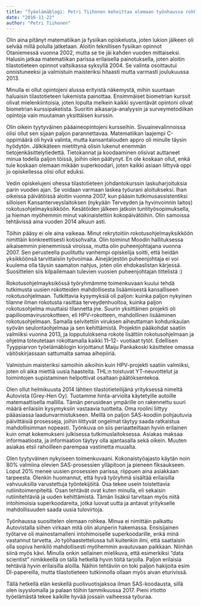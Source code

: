 ```yaml
---
title: "Työelämäblogi: Petri Tiihonen kehoittaa olemaan työnhaussa rohkea"
date: "2016-11-22"
author: "Petri Tiihonen"
---
```


Olin aina pitänyt matematiikan ja fysiikan opiskelusta, joten lukion jälkeen oli selvää millä polulla jatketaan. Aloitin teknillisen fysiikan opinnot Otaniemessä vuonna 2002, mutta se tie jäi kahden vuoden mittaiseksi. Halusin jatkaa matematiikan parissa erilaisella painotuksella, joten aloitin tilastotieteen opinnot valtsikassa syksyllä 2004. Se valinta osoittautui onnistuneeksi ja valmistuin maisteriksi hitaasti mutta varmasti joulukuussa 2013.

Minulla ei ollut opintojeni alussa erityistä näkemystä, mihin suuntaan haluaisin tilastotieteen lukemista painottaa. Ensimmäiset biometrian kurssit olivat mielenkiintoisia, joten lopulta melkein kaikki syventävät opintoni olivat biometrian kurssipaketista. Suoritin aikasarja-analyysin ja surveymetodiikan opintoja vain muutaman yksittäisen kurssin.

Olin oikein tyytyväinen pääaineopintojeni kursseihin. Sivuainevalinnoissa olisi ollut sen sijaan paljon parannettavaa. Matematiikan laajempi C-oppimäärä oli hyvä valinta, mutta kansantalouden appro oli minulle täysin hyödytön. Jälkikäteen mietittynä olisin lukenut enemmän tietojenkäsittelytiedettä. Tietokannat ja koodaaminen olisivat auttaneet minua todella paljon töissä, joihin olen päätynyt. En ole koskaan ollut, enkä tule koskaan olemaan mikään superkoodari, joten kaikki asiaan liittyvä oppi jo opiskellessa olisi ollut eduksi.

Vedin opiskelujeni ohessa tilastotieteen johdantokurssin laskuharjoituksia parin vuoden ajan. Se voidaan varmaan laskea työurani aloitukseksi. Ihan oikeissa päivätöissä aloitin vuonna 2007, kun pääsin tutkimusassistentiksi silloisen Kansanterveyslaitoksen (nykyään Terveyden ja hyvinvoinnin laitos) rokotusohjelmayksikköön. Kesätöiden jälkeen jatkoin tuntityösopimuksella, ja hieman myöhemmin minut vakinaistettiin kokopäivätöihin. Olin samoissa tehtävissä aina vuoden 2014 alkuun asti.

Töihin pääsy ei ole aina vaikeaa. Minut rekrytoitiin rokotusohjelmayksikköön nimittäin konkreettisesti kotisohvalta. Olin toiminut Moodin hallituksessa aikaisemmin pienemmissä viroissa, mutta olin puheenjohtajana vuonna 2007. Sen perusteella puolituttu vanhempi opiskelija soitti, että heidän yksikköönsä tarvittaisiin työvoimaa. Ainejärjestön puheenjohtaja ei voi kuulema olla täysin saamaton nahjus, joten olin ehdokaslistan kärjessä. Suosittelen siis kilpailemaan tulevien vuosien puheenjohtajan tittelistä :)

Rokotusohjelmayksikössä työryhmämme toimenkuvaan kuului tehdä tutkimusta uusien rokotteiden mahdollisesta lisäämisestä kansalliseen rokotusohjelmaan. Tutkittavia kysymyksiä oli paljon: kuinka paljon nykyinen tilanne ilman rokotusta rasittaa terveydenhuoltoa, kuinka paljon rokotusohjelma muuttaisi tilannetta jne. Suurin yksittäinen projekti oli papilloomavirusrokotteen, eli HPV-rokotteen, mahdollinen lisääminen rokotusohjelmaan. Samalla selvitettiin viruksen aiheuttaman kohdunkaulan syövän seulontaohjelmaa ja sen kehittämistä. Projektin pääkohdat saatiin valmiiksi vuonna 2013, ja lopputuloksena rokote lisättiin rokotusohjelmaan ja ohjelma toteutetaan rokottamalla kaikki 11–12- vuotiaat tytöt. Edellisen Tyyppiarvon työelämäblogin kirjoittanut Maiju Pankakoski käsittelee omassa väitöskirjassaan sattumalta samaa aihepiiriä.

Valmistuin maisteriksi samoihin aikoihin kuin HPV-projekti saatiin valmiiksi, joten oli aika miettiä uusia haasteita. THL:n toistuvat YT-neuvottelut ja toimintojen supistaminen helpottivat osaltaan päätöksentekoa.

Olen ollut helmikuusta 2014 lähtien tilastotieteilijänä yrityksessä nimeltä Autovista (Grey-Hen Oy). Tuotamme hinta-arvioita käytetyille autoille matemaattisella mallilla. Tämän perusidean ympärille on rakennettu suuri määrä erilaisiin kysymyksiin vastaavia tuotteita. Oma roolini liittyy pääasiassa laadunvarmistukseen. Meillä on paljon SAS-koodiin pohjautuvia päivittäisiä prosesseja, joihin liittyvät ongelmat täytyy saada ratkaistua mahdollisimman nopeasti. Työnkuva on siis periaatteiltaan hyvin erilainen kuin omat kokemukseni julkisessa tutkimuslaitoksessa. Asiakas maksaa informaatiosta, ja informaation täytyy olla ajantasalla sekä oikein. Muuten asiakas etsii rahoilleen parempaa vastinetta muualta.

Olen tyytyväinen nykyiseen toimenkuvaani. Kokonaistyöajasto käytän noin 80% valmiina olevien SAS-prosessien ylläpitoon ja pieneen fiksaukseen. Loput 20% menee uusien prosessien parissa, riippuen aina asiakkaan tarpeesta. Olenkin huomannut, että hyvä työryhmä sisältää erilaisilla vahvuuksilla varustettuja työntekijöitä. Osa tekee usein toistettavia rutiinitoimenpiteitä. Osan tehtävät ovat kuten minulla, eli sekaisin rutiinitehtäviä ja uuden kehittämistä. Tämän lisäksi tarvitaan myös niitä intohimoisia superkoodareita, jotka luovat uutta ja antavat yritykselle mahdollisuuden saada uusia tulovirtoja.

Työnhaussa suosittelen olemaan rohkea. Minua ei nimittäin palkattu Autovistalla siihen virkaan mitä olin alunperin hakemassa. Ensisijainen työtarve oli mainostamalleni intohimoiselle superkoodarille, enkä minä vastannut tarvetta. Jo työhaastettelussa tuli kuitenkin ilmi, että saattaisin olla sopiva henkilö mahdollisesti myöhemmin avautuvaan paikkaan. Niinhän siinä myös kävi. Minulla onkin sellainen mielikuva, että esimerkiksi “data scientist” nimikkeellä on tällä hetkellä hyvin töitä tarjolla. Paljon erilaisia tehtäviä hyvin erilaisilla aloilla. Näihin tehtäviin on toki paljon hakijoita esim DI-papereilla, mutta tilastotieteen tutkinnolla ollaan myös aivan eturivissä.

Tällä hetkellä elän keskellä puolivuotisjaksoa ilman SAS-koodausta, sillä olen isyyslomalla ja palaan töihin tammikuussa 2017. Pieni irtiotto työelämästä tekee kaikille hyvää jossain vaiheessa työuraa.
